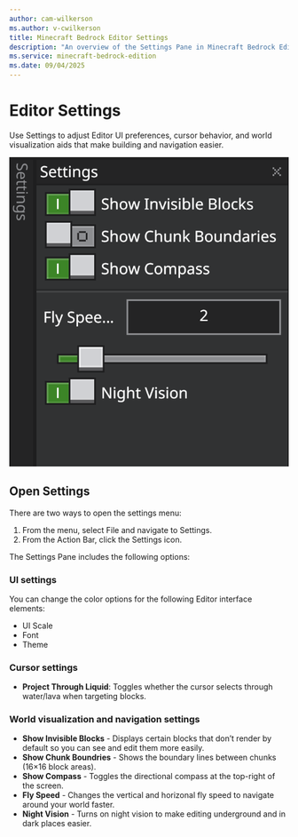 ```yaml
---
author: cam-wilkerson
ms.author: v-cwilkerson
title: Minecraft Bedrock Editor Settings
description: "An overview of the Settings Pane in Minecraft Bedrock Editor"
ms.service: minecraft-bedrock-edition
ms.date: 09/04/2025
---
```


# Editor Settings

Use Settings to adjust Editor UI preferences, cursor behavior, and world visualization aids that make building and navigation easier. 

![Settings panel](Media/editor_settings_pane.png)

## Open Settings

There are two ways to open the settings menu:
1. From the menu, select File and navigate to Settings.
2. From the Action Bar, click the Settings icon.

The Settings Pane includes the following options:

### UI settings
You can change the color options for the following Editor interface elements:

- UI Scale
- Font
- Theme

### Cursor settings

- **Project Through Liquid**: Toggles whether the cursor selects through water/lava when targeting blocks.

### World visualization and navigation settings

- **Show Invisible Blocks** -  Displays certain blocks that don’t render by default so you can see and edit them more easily.
- **Show Chunk Boundries** - Shows the boundary lines between chunks (16×16 block areas).
- **Show Compass** - Toggles the directional compass at the top-right of the screen.
- **Fly Speed** - Changes the vertical and horizonal fly speed to navigate around your world faster.
- **Night Vision** - Turns on night vision to make editing underground and in dark places easier. 

